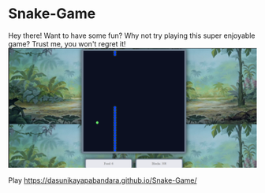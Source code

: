 # Snake-Game

Hey there! Want to have some fun? Why not try playing this super enjoyable game? Trust me, you won't regret it!
![Alt text](snake1.png)


Play https://dasunikayapabandara.github.io/Snake-Game/
